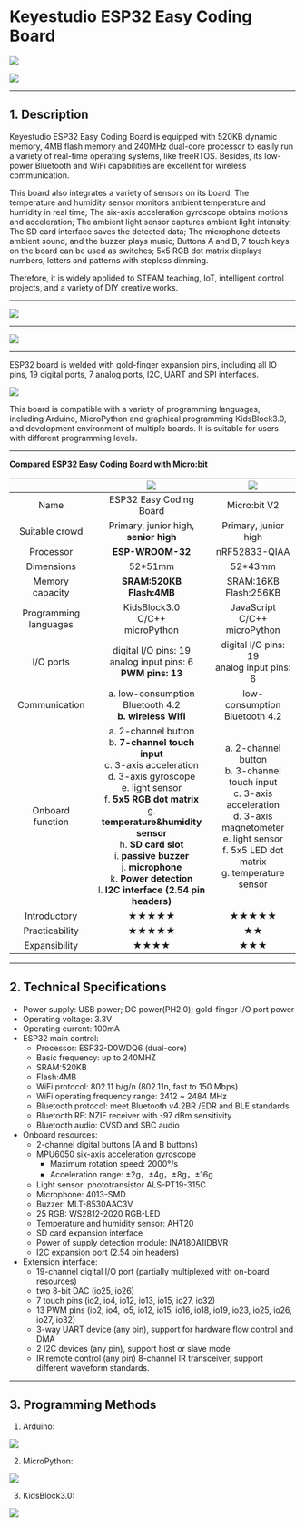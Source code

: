 # Keyestudio ESP32 Easy Coding Board

![](img/2.png)

![](img/1.png)

------------------



## 1. Description

Keyestudio ESP32 Easy Coding Board is equipped with 520KB dynamic memory, 4MB flash memory and 240MHz dual-core processor to easily run a variety of real-time operating systems, like freeRTOS. Besides, its low-power Bluetooth and WiFi capabilities are excellent for wireless communication.

This board also integrates a variety of sensors on its board: The temperature and humidity sensor monitors ambient temperature and humidity in real time; The six-axis acceleration gyroscope obtains motions and acceleration; The ambient light sensor captures ambient light intensity; The SD card interface saves the detected data; The microphone detects ambient sound, and the buzzer plays music; Buttons A and B, 7 touch keys on the board can be used as switches; 5x5 RGB dot matrix displays numbers, letters and patterns with stepless dimming.

Therefore, it is widely applided to STEAM teaching, IoT, intelligent control projects, and a variety of DIY creative works.

------------

![](img/4.png)

----------------

![](img/3.png)

----------------

ESP32 board is welded with gold-finger expansion pins, including all IO pins, 19 digital ports, 7 analog ports, I2C, UART and SPI interfaces.

![](img/8.png)

This board is compatible with a variety of programming languages, including Arduino, MicroPython and graphical programming KidsBlock3.0, and development environment of multiple boards. It is suitable for users with different programming levels.

-----------

**Compared ESP32 Easy Coding Board with Micro:bit**

|                       |                        ![](img/9.png)                        |                       ![](img/10.png)                        |
| :-------------------: | :----------------------------------------------------------: | :----------------------------------------------------------: |
|         Name          |                   ESP32 Easy Coding Board                    |                         Micro:bit V2                         |
|    Suitable crowd     |            Primary, junior high, **senior high**             |                     Primary, junior high                     |
|       Processor       |                       **ESP-WROOM-32**                       |                        nRF52833-QIAA                         |
|      Dimensions       |                           52*51mm                            |                           52*43mm                            |
|    Memory capacity    |                 **SRAM:520KB<br>Flash:4MB**                  |                  SRAM:16KB<br/>Flash:256KB                   |
| Programming languages |             KidsBlock3.0<br>C/C++<br>microPython             |             JavaScript<br/>C/C++<br/>microPython             |
|       I/O ports       | digital I/O pins: 19<br>analog input pins: 6<br>**PWM pins: 13** |        digital I/O pins: 19<br/>analog input pins: 6         |
|     Communication     |   a. low-consumption Bluetooth 4.2<br>**b. wireless Wifi**   |                low-consumption Bluetooth 4.2                 |
|   Onboard function    | a. 2-channel button<br>b. **7-channel touch input**<br/>c. 3-axis acceleration<br/>d. 3-axis gyroscope<br/>e. light sensor<br/>f. **5x5 RGB dot matrix**<br/>g. **temperature&humidity sensor**<br>h. **SD card slot**<br/>i. **passive buzzer**<br/>j. **microphone**<br/>k. **Power detection**<br/>l. **I2C interface (2.54 pin headers)** | a. 2-channel button<br/>b. 3-channel touch input<br/>c. 3-axis acceleration<br/>d. 3-axis magnetometer<br/>e. light sensor<br/>f. 5x5 LED dot matrix<br/>g. temperature sensor |
|     Introductory      |                            ★★★★★                             |                            ★★★★★                             |
|    Practicability     |                            ★★★★★                             |                              ★★                              |
|     Expansibility     |                             ★★★★                             |                             ★★★                              |

---------



## 2. Technical Specifications

- Power supply: USB power; DC power(PH2.0); gold-finger I/O port power
- Operating voltage: 3.3V
- Operating current: 100mA
- ESP32 main control: 
  - Processor: ESP32-D0WDQ6 (dual-core)
  - Basic frequency: up to 240MHZ
  - SRAM:520KB
  - Flash:4MB
  - WiFi protocol: 802.11 b/g/n (802.11n, fast to 150 Mbps)
  - WiFi operating frequency range: 2412 ~ 2484 MHz
  - Bluetooth protocol: meet Bluetooth v4.2BR /EDR and BLE standards
  - Bluetooth RF: NZIF receiver with -97 dBm sensitivity
  - Bluetooth audio: CVSD and SBC audio
- Onboard resources:
  - 2-channel digital buttons (A and B buttons)
  - MPU6050 six-axis acceleration gyroscope
    - Maximum rotation speed: 2000°/s
    - Acceleration range: ±2g，±4g，±8g，±16g
  - Light sensor: phototransistor ALS-PT19-315C
  - Microphone: 4013-SMD
  - Buzzer: MLT-8530AAC3V
  - 25 RGB: WS2812-2020 RGB-LED
  - Temperature and humidity sensor: AHT20
  - SD card expansion interface
  - Power of supply detection module: INA180A1IDBVR
  - I2C expansion port (2.54 pin headers)
- Extension interface:
  - 19-channel digital I/O port (partially multiplexed with on-board resources)
  - two 8-bit DAC (io25, io26)
  - 7 touch pins (io2, io4, io12, io13, io15, io27, io32)
  - 13 PWM pins (io2, io4, io5, io12, io15, io16, io18, io19, io23, io25, io26, io27, io32)
  - 3-way UART device (any pin), support for hardware flow control and DMA
  - 2 I2C devices (any pin), support host or slave mode
  - IR remote control (any pin) 8-channel IR transceiver, support different waveform standards.

------------



## 3. Programming Methods

1. Arduino:

![](img/5.png)

2. MicroPython:

![](img/7.png)

3. KidsBlock3.0:

![](img/6.png)
